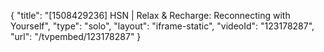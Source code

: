 {
    "title": "[1508429236] HSN | Relax & Recharge: Reconnecting with Yourself",
    "type": "solo",
    "layout": "iframe-static",
    "videoId": "123178287",
    "url": "\/tvpembed\/123178287"
}